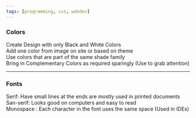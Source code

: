 ```yaml
---
tags: [programming, css, webdev]
---
```


### Colors

Create Design with only Black and White Colors  
Add one color from image on site or based on theme  
Use colors that are part of the same shade family  
Bring in Complementary Colors as required sparingly (Use to grab attention)

---

### Fonts

Serif: Have small lines at the ends are mostly used in printed documents  
San-serif: Looks good on computers and easy to read  
Monospace : Each character in the font uses the same space (Used in IDEs)
